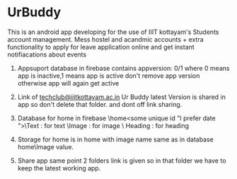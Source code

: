 # UrBuddy
This is an android app developing for the use of IIIT kottayam's Students account management. Mess hostel and acandmic accounts + extra 
functionality to apply for leave application online and get instant notifiacations about events

1) Appsuport database in firebase contains 
appversion: 0/1    where 0 means app is inactive,1 means app is active don't remove app version otherwise app will again get active

2) Link of techclub@iiitkottayam.ac.in Ur Buddy latest Version is shared in app so don't delete that folder.
and dont off link sharing.

3) Database for home in firebase
 \home\<some unique id "I prefer date ">\Text : for text
                                         \Image : for image
                                         \ Heading : for heading
 
4) Storage for home is in home with image name same as in database home\Image value.

5) Share app same point 2 folders link is given so in that folder we have to keep the latest working app.
